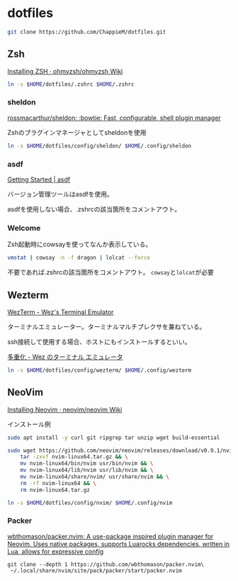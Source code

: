 # dotfiles
```sh
git clone https://github.com/ChappieM/dotfiles.git
```


## Zsh
[Installing ZSH · ohmyzsh/ohmyzsh Wiki](https://github.com/ohmyzsh/ohmyzsh/wiki/Installing-ZSH)


```sh
ln -s $HOME/dotfiles/.zshrc $HOME/.zshrc
```

### sheldon
[rossmacarthur/sheldon: :bowtie: Fast, configurable, shell plugin manager](https://github.com/rossmacarthur/sheldon#-installation)

Zshのプラグインマネージャとしてsheldonを使用

```sh
ln -s $HOME/dotfiles/config/sheldon/ $HOME/.config/sheldon
```

### asdf
[Getting Started | asdf](https://asdf-vm.com/guide/getting-started.html)

バージョン管理ツールはasdfを使用。

asdfを使用しない場合、.zshrcの該当箇所をコメントアウト。

### Welcome
Zsh起動時にcowsayを使ってなんか表示している。

```bash
vmstat | cowsay -n -f dragon | lolcat --force
```

不要であれば.zshrcの該当箇所をコメントアウト。
`cowsay`と`lolcat`が必要


## Wezterm
[WezTerm - Wez's Terminal Emulator](https://wezfurlong.org/wezterm/index.html)

ターミナルエミュレーター。ターミナルマルチプレクサを兼ねている。

ssh接続して使用する場合、ホストにもインストールするといい。

[多重化 - Wez のターミナル エミュレータ](https://wezfurlong.org/wezterm/multiplexing.html#ssh-domains)

```sh
ln -s $HOME/dotfiles/config/wezterm/ $HOME/.config/wezterm
```

## NeoVim
[Installing Neovim · neovim/neovim Wiki](https://github.com/neovim/neovim/wiki/Installing-Neovim)

インストール例

```sh
sudo apt install -y curl git ripgrep tar unzip wget build-essential

sudo wget https://github.com/neovim/neovim/releases/download/v0.9.1/nvim-linux64.tar.gz && \
    tar -zxvf nvim-linux64.tar.gz && \
    mv nvim-linux64/bin/nvim usr/bin/nvim && \
    mv nvim-linux64/lib/nvim usr/lib/nvim && \
    mv nvim-linux64/share/nvim/ usr/share/nvim && \
    rm -rf nvim-linux64 && \
    rm nvim-linux64.tar.gz
```

```sh
ln -s $HOME/dotfiles/config/nvim/ $HOME/.config/nvim
```

### Packer

[wbthomason/packer.nvim: A use-package inspired plugin manager for Neovim. Uses native packages, supports Luarocks dependencies, written in Lua, allows for expressive config](https://github.com/wbthomason/packer.nvim)

```
git clone --depth 1 https://github.com/wbthomason/packer.nvim\
 ~/.local/share/nvim/site/pack/packer/start/packer.nvim
```
